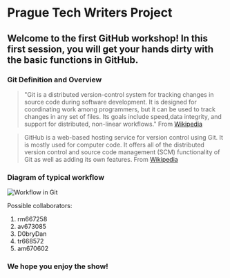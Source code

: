 # Prague Tech Writers Project

## Welcome to the first GitHub workshop! In this first session, you will get your hands dirty with the basic functions in GitHub.

### Git Definition and Overview

> "Git is a distributed version-control system for tracking changes in source code during software development. It is designed for coordinating work among programmers, but it can be used to track changes in any set of files. Its goals include speed,data integrity, and support for distributed, non-linear workflows." From [Wikipedia](https://en.wikipedia.org/wiki/Git)

> GitHub is a web-based hosting service for version control using Git. It is mostly used for computer code. It offers all of the distributed version control and source code management (SCM) functionality of Git as well as adding its own features. From [Wikipedia](https://en.wikipedia.org/wiki/Github)

### Diagram of typical workflow

![Workflow in Git](https://github.com/zdmullen/TechWriters.github.io/tree/_assets/GitFlow.png)

Possible collaborators:
1. rm667258
2. av673085
3. D0bryDan
4. tr668572
5. am670602
### We hope you enjoy the show!
